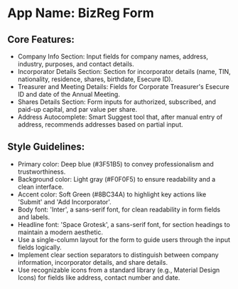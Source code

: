 # **App Name**: BizReg Form

## Core Features:

- Company Info Section: Input fields for company names, address, industry, purposes, and contact details.
- Incorporator Details Section: Section for incorporator details (name, TIN, nationality, residence, shares, birthdate, Esecure ID).
- Treasurer and Meeting Details: Fields for Corporate Treasurer's Esecure ID and date of the Annual Meeting.
- Shares Details Section: Form inputs for authorized, subscribed, and paid-up capital, and par value per share.
- Address Autocomplete: Smart Suggest tool that, after manual entry of address, recommends addresses based on partial input.

## Style Guidelines:

- Primary color: Deep blue (#3F51B5) to convey professionalism and trustworthiness.
- Background color: Light gray (#F0F0F5) to ensure readability and a clean interface.
- Accent color: Soft Green (#8BC34A) to highlight key actions like 'Submit' and 'Add Incorporator'.
- Body font: 'Inter', a sans-serif font, for clean readability in form fields and labels.
- Headline font: 'Space Grotesk', a sans-serif font, for section headings to maintain a modern aesthetic.
- Use a single-column layout for the form to guide users through the input fields logically.
- Implement clear section separators to distinguish between company information, incorporator details, and share details.
- Use recognizable icons from a standard library (e.g., Material Design Icons) for fields like address, contact number and date.